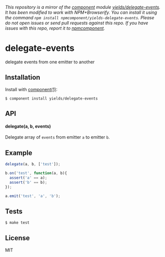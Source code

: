*This repository is a mirror of the [component](http://component.io) module [yields/delegate-events](http://github.com/yields/delegate-events). It has been modified to work with NPM+Browserify. You can install it using the command `npm install npmcomponent/yields-delegate-events`. Please do not open issues or send pull requests against this repo. If you have issues with this repo, report it to [npmcomponent](https://github.com/airportyh/npmcomponent).*

# delegate-events

  delegate events from one emitter to another

## Installation

  Install with [component(1)](http://component.io):

    $ component install yields/delegate-events

## API

#### delegate(a, b, events)

  Delegate array of `events` from emitter `a` to emitter `b`.

## Example

```js
delegate(a, b, ['test']);

b.on('test', function(a, b){
  assert('a' == a);
  assert('b' == b);
});

a.emit('test', 'a', 'b');
```

## Tests

```bash
$ make test
```

## License

  MIT

